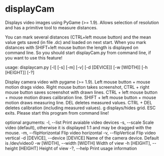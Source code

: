 # displayCam
Displays video images using PyGame (>= 1.9). Allows selection of resolution and has a primitive tool to measure distances.

You can mark several distances (CTRL+left mouse button) and the mean value gets saved (in file .dc) and loaded on next start.
When you mark distances with SHIFT+left mouse button the length is displayed on command line.
So you should start displayCam.py from command line, if you want to use this feature!


usage:
displaycam.py [-l] [-s] [-m] [-v] [-d [DEVICE]] [-w [WIDTH]]
                     [-h [HEIGHT]] [-?]

Display camera video with pygame (>= 1.9). Left mouse button + mouse motion
drags video. Right mouse button takes screenshot, CTRL + right mouse button
saves screenshot with drawn lines. CTRL + left mouse button + mouse motion
draws calibration line. SHIFT + left mouse button + mouse motion draws
measuring line. DEL deletes measured values. CTRL + DEL deletes calibration
(including measured values). g displays/hides grid. ESC exits. Please start
this program from command line!

optional arguments:
  -l, --list            Print avaiable video devices
  -s, --scale           Scale video (default), otherwise it is displayed 1:1 and may be
                        dragged with the mouse.
  -m, --flipHorizontal  Flip video horizontal
  -v, --flipVertical    Flip video vertical
  -d [DEVICE], --device [DEVICE]  Name of the camera device. Default is /dev/video0
  -w [WIDTH], --width [WIDTH]     Width of view
  -h [HEIGHT], --height [HEIGHT]  Height of view
  -?, --help            Print usage information
